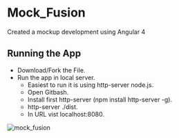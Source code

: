 # Mock_Fusion
Created a mockup development using Angular 4

## Running the App
* Download/Fork the File.
* Run the app in local server.
  * Easiest to run it is using http-server node.js.
  * Open Gitbash.
  * Install first http-server (npm install http-server -g).
  * http-server ./dist.
  * In URL vist localhost:8080.

![mock_fusion](https://user-images.githubusercontent.com/8010888/27664295-9bae7f26-5c1b-11e7-8c6b-695e5e509bd9.png)
